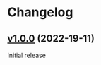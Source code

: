 # Changelog

## [v1.0.0](https://github.com/solydhq/strapi-provider-email-test/tree/v1.0.0) (2022-19-11)

Initial release